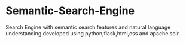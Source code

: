 # Semantic-Search-Engine
Search Engine with semantic search features and natural language understanding developed using python,flask,html,css and apache solr.

